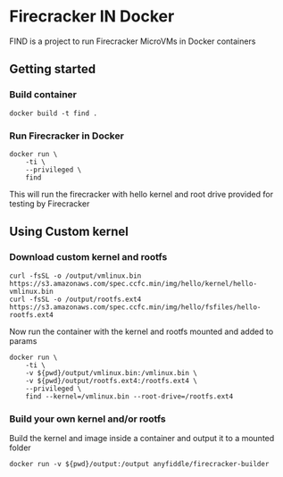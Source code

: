 # Firecracker IN Docker

FIND is a project to run Firecracker MicroVMs in Docker containers

## Getting started

### Build container
```
docker build -t find .
```

### Run Firecracker in Docker
```
docker run \
    -ti \
    --privileged \
    find
```

This will run the firecracker with hello kernel and root drive provided for testing by Firecracker


## Using Custom kernel

### Download custom kernel and rootfs
```
curl -fsSL -o /output/vmlinux.bin https://s3.amazonaws.com/spec.ccfc.min/img/hello/kernel/hello-vmlinux.bin
curl -fsSL -o /output/rootfs.ext4 https://s3.amazonaws.com/spec.ccfc.min/img/hello/fsfiles/hello-rootfs.ext4
```

Now run the container with the kernel and rootfs mounted and added to params

```
docker run \
    -ti \
    -v ${pwd}/output/vmlinux.bin:/vmlinux.bin \
    -v ${pwd}/output/rootfs.ext4:/rootfs.ext4 \
    --privileged \
    find --kernel=/vmlinux.bin --root-drive=/rootfs.ext4
```

### Build your own kernel and/or rootfs

Build the kernel and image inside a container and output it to a mounted folder

```
docker run -v ${pwd}/output:/output anyfiddle/firecracker-builder
```